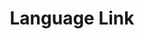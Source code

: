 ---
layout: portfolio
title: Language Link
year: 2014
link: "http://languagelinkcv.com"
image: 
tags: Wordpress
description: 
role:  Front-End Devleoper
published: false
---